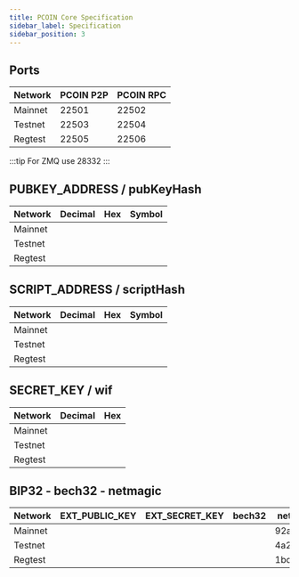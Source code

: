 ```yaml
---
title: PCOIN Core Specification
sidebar_label: Specification
sidebar_position: 3
---
```


## Ports

| Network | PCOIN P2P | PCOIN RPC |
| ------- | --------- | --------- |
| Mainnet | 22501     | 22502     |
| Testnet | 22503     | 22504     |
| Regtest | 22505     | 22506     |

:::tip
For ZMQ use 28332
:::

## PUBKEY_ADDRESS / pubKeyHash

| Network | Decimal | Hex | Symbol |
| ------- | ------- | --- | ------ |
| Mainnet |         |     |        |
| Testnet |         |     |        |
| Regtest |         |     |        |

## SCRIPT_ADDRESS / scriptHash

| Network | Decimal | Hex | Symbol |
| ------- | ------- | --- | ------ |
| Mainnet |         |     |        |
| Testnet |         |     |        |
| Regtest |         |     |        |

## SECRET_KEY / wif

| Network | Decimal | Hex |
| ------- | ------- | --- |
| Mainnet |         |     |
| Testnet |         |     |
| Regtest |         |     |

## BIP32 - bech32 - netmagic

| Network | EXT_PUBLIC_KEY | EXT_SECRET_KEY | bech32 | netmagic |
| ------- | -------------- | -------------- | ------ | -------- |
| Mainnet |                |                |        | 92a12b5c |
| Testnet |                |                |        | 4a2c27d9 |
| Regtest |                |                |        | 1bd461b1 |
